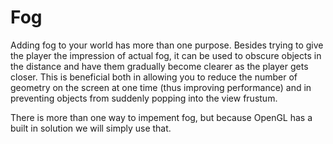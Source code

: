 # Fog

Adding fog to your world has more than one purpose. Besides trying to give the player the impression of actual fog, it can be used to obscure objects in the distance and have them gradually become clearer as the player gets closer. This is beneficial both in allowing you to reduce the number of geometry on the screen at one time (thus improving performance) and in preventing objects from suddenly popping into the view frustum.

There is more than one way to impement fog, but because OpenGL has a built in solution we will simply use that.